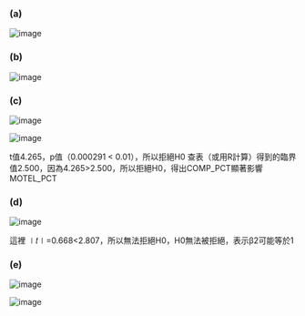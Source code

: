 ### (a)

![image](https://github.com/user-attachments/assets/6e3510af-55df-46d4-8ec2-aec651efee60)


### (b)

![image](https://github.com/user-attachments/assets/5bfeac26-233b-4532-aeb4-19408982783e)


### (c)

![image](https://github.com/user-attachments/assets/645cf7dc-404d-4f28-95e9-e79adb005a66)

![image](https://github.com/user-attachments/assets/8bf50abf-bd24-4167-9f2c-2203a0020f36)

t值4.265，p值（0.000291 < 0.01），所以拒絕H0
查表（或用R計算）得到的臨界值2.500，因為4.265>2.500，所以拒絕H0，得出COMP_PCT顯著影響MOTEL_PCT


### (d)

![image](https://github.com/user-attachments/assets/ba7aee87-343f-48c4-afe0-8ccae49d4e9a)

這裡 
∣𝑡∣=0.668<2.807，所以無法拒絕H0，H0無法被拒絕，表示β2可能等於1



### (e)

![image](https://github.com/user-attachments/assets/1d47e74a-3166-4b8e-b44e-3c0b9b7c5ca0)

​![image](https://github.com/user-attachments/assets/0d025352-b842-440f-8aa3-7c59860a3efd)

  


​








​
